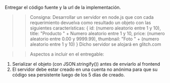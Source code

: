 
Entregar el código fuente y la url de la implementación. 
>> Consigna: Desarrollar un servidor en node.js que con cada requerimiento devuelva como resultado un objeto con las siguientes características:
{
      id: (numero aleatorio entre 1 y 10),
      title: "Producto " + Numero aleatorio entre 1 y 10,
      price: (numero aleatorio entre 0.00 y 9999.99),
      thumbnail: "Foto " + (numero aleatorio entre 1 y 10)
}
Dicho servidor se alojará en glitch.com

>>Aspectos a incluir en el entregable:
1) Serializar el objeto (con JSON.stringify()) antes de enviarlo al frontend
2) El servidor debe estar creado en una cuenta no anónima para que su código sea persistente luego de los 5 días de creado.

